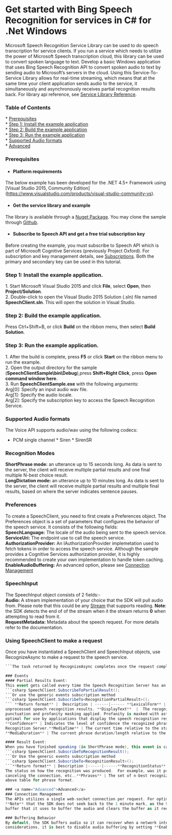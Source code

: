 <!-- NavPath: Bing Speech API/Speech Recognition/Service Library
LinkLabel: Get started in C#
Url: Speech-api/documentation/GetStarted/GetStartedCSharpServiceLibrary
Weight: 3 -->

# Get started with Bing Speech Recognition for services in C&#35; for .Net Windows
Microsoft Speech Recognition Service Library can be used to do speech transcription for service clients. If you run a service which needs to utilize the power of Microsoft Speech transcription cloud, this library can be used to convert spoken language to text. 
Develop a basic Windows application that uses Bing Speech Recognition API to convert spoken audio to text by sending audio to 
Microsoft’s servers in the cloud. Using this Service-To-Service Library allows for real-time streaming, which means that at the same time your client application sends audio to the service, it simultaneously and asynchronously receives partial recognition results back. For library api reference, see [Service Library Reference](https://cdn.rawgit.com/Microsoft/Cognitive-Speech-STT-ServiceLibrary/docs/index.html).

### Table of Contents
* [Prerequisites](#Prerequisites)  
* [Step 1: Install the example application](#Step-1)  
* [Step 2: Build the example application](#Step-2)  
* [Step 3: Run the example application](#Step-3)  
* [Supported Audio formats](#Supported-Audio-formats)  
* [Advanced](#Advanced)

### <a name="Prerequisites">Prerequisites</a>
* #### Platform requirements
The below example has been developed for the .NET 4.5+ Framework using [Visual Studio 2015, Community Edition]
(https://www.visualstudio.com/products/visual-studio-community-vs).

* #### Get the service library and example
The library is available through a [Nuget Package](https://www.nuget.org/packages/Microsoft.Bing.Speech/2.0.1).
You may clone the sample through [Github](https://github.com/Microsoft/Cognitive-Speech-STT-ServiceLibrary). 

* #### Subscribe to Speech API and get a free trial subscription key
Before creating the example, you must subscribe to Speech API which is part of Microsoft Cognitive Services (previously Project Oxford). For subscription and key management details, see [Subscriptions](https://www.microsoft.com/cognitive-services/en-us/sign-up). 
Both the primary and secondary key can be used in this tutorial.

### <a name="Step1">Step 1: Install the example application.
1. Start Microsoft Visual Studio 2015 and click **File**, select **Open**, then **Project/Solution**.  
2. Double-click to open the Visual Studio 2015 Solution (.sln) file named **SpeechClient.sln**. This will open the solution in Visual Studio.
### <a name="Step2"> Step 2: Build the example application.   
Press Ctrl+Shift+B, or click **Build** on the ribbon menu, then select **Build Solution**.
### <a name="Step3">Step 3: Run the example application.  
1. After the build is complete, press **F5** or click **Start** on the ribbon menu to run the example.  
2. Open the output directory for the sample (**SpeechClientSample\bin\Debug**),press **Shift+Right Click**, press **Open command window here**.  
3. Run **SpeechClientSample.exe** with the following arguments:   
Arg[0]: Specify an input audio wav file.    
Arg[1]: Specify the audio locale.    
Arg[2]: Specify the subscription key to access the Speech Recognition Service.  

### Supported Audio formats
The Voice API supports audio/wav using the following codecs: 
* PCM single channel * Siren * SirenSR

### Recognition Modes
**ShortPhrase mode:** an utterance up to 15 seconds long. As data is sent to the server, the client will receive multiple partial 
results and one final multiple N-best choice result.  
**LongDictation mode:** an utterance up to 10 minutes long. As data is sent to the server, the client will receive multiple partial results and multiple final results, based on where the server indicates sentence pauses.

### <a name="Preferences">Preferences</a>
To create a SpeechClient, you need to first create a Preferences object. The Preferences object is a set of parameters
that configures the behavior of the speech service. It consists of the following fields:  
**SpeechLanguage:** The locale of the audio being sent to the speech service.  
**ServiceUri:** The endpoint use to call the speech service.  
**AuthorizationProvider:** An IAuthorizationProvider implemetation used to fetch tokens in order to access the speech service. Although the sample provides a Cognitive Services authorization provider, it is highly recommended to create your own implementation to handle 
token caching.  
**EnableAudioBuffering:** An advanced option, please see [Connection Management](#connection-management)

### SpeechInput
The SpeechInput object consists of 2 fields:-     
**Audio:** A stream implementation of your choice that the SDK will pull audio from. Please note that this could be any [Stream](https://msdn.microsoft.com/en-us/library/system.io.stream(v=vs.110).aspx) that supports reading. **Note**: the SDK detects the end of of the stream when it the stream returns **0** when attempting to read from it.  
**RequestMetadata:** Metadata about the speech request. For more details refer to the documentation.

### Using SpeechClient to make a request
Once you have instantiated a SpeechClient and SpeechInput objects, use RecognizeAsync to make a request to the speech service.   
```csharp var task = speechClient.RecognizeAsync(speechInput);  
```The task returned by RecognizeAsync completes once the request completes. The last RecognitionResult that the server thinks is the end of the recognition.The task can Fault if the server or the SDK fails unexpectedly.

### Events
#### Partial Results Event:
This event gets called every time the Speech Recognition Server has an idea of what the speaker might be saying – even before he or she has finished speaking (if you are using the Microphone Client) or have finish transferring data (if you are using the Data Client). You can subscribe to the event using 
```csharp SpeechClient.SubscribeToPartialResult();  
```Or use the generic events subscription method  
```csharp SpeechClient.SubscribeTo<RecognitionPartialResult>();  
``` **Return format** |  Description | ------|------ **LexicalForm** |  This form is optimal for use by applications that need raw,
unprocessed speech recognition results. **DisplayText**  |  The recognized phrase with inverse text normalization, capitalization, 
punctuation and profanity masking applied. Profanity is masked with asterisks after the initial character, e.g. "d***". This form is 
optimal for use by applications that display the speech recognition results to a user.
**Confidence** | Indicates the level of confidence the recognized phrase represents the audio associated as defined by the Speech 
Recognition Server.**MediaTime** | The current time relative to the start of the audio stream (In 100-nanosecond units of time).
**MediaDuration** | The current phrase duration/length relative to the audio segment (In 100-nanosecond units of time).* 

#### Result Event:
When you have finished speaking (in ShortPhrase mode), this event is called. You will be provided with n-best choices for the result. In LongDictation mode, the event can be called multiple times, based on where the server thinks sentence pauses are. You can subscribe to the event using
```csharp SpeechClient.SubscribeToRecognitionResult();
```Or Use the generic events subscription method
```csharp SpeechClient.SubscribeTo<RecognitionResult>();
```**Return format** | Description |------|------**RecognitionStatus**|
The status on how the recognition was produced.  For example, was it produced as a result of successful recognition, or as a result of 
canceling the connection, etc..**Phrases** | The set of n-best recognized phrases with the recognition confidence. Refer to the 
above table for phrase format.

### <a name="Advanced">Advanced</a>
### Connection Management
The APIs utilizes a single web-socket connection per request. For optimal user experience, the SDK will attempt to reconnect to the speech service and start the recognition from the last RecognitionResult that it received. For example, if the audio request is 2 minutes long and the SDK received a RecognitionEvent at the 1 minute mark, then a network failure occurred after 5 seconds, the SDK will start a new connection starting from the 1 minute mark. 
**Note** that the SDK does not seek back to the 1 minute mark, as the Stream may not support seeking. Instead the SDK keep internal 
buffer that it uses to buffer the audio and clears the buffer as it received RecognitionResult events.

### Buffering Behavior
By default, the SDK buffers audio so it can recover when a network interrupt occurs. In some scenario where it is preferable to discard the audio lost during the network disconnect and restart the connection where the stream at due to performance 
considerations, it is best to disable audio buffering by setting **EnableAudioBuffering** in the Preferences object to **false**.
